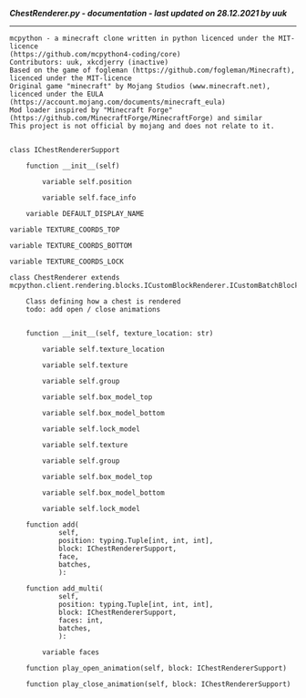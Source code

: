 ***ChestRenderer.py - documentation - last updated on 28.12.2021 by uuk***
___

    mcpython - a minecraft clone written in python licenced under the MIT-licence 
    (https://github.com/mcpython4-coding/core)
    Contributors: uuk, xkcdjerry (inactive)
    Based on the game of fogleman (https://github.com/fogleman/Minecraft), licenced under the MIT-licence
    Original game "minecraft" by Mojang Studios (www.minecraft.net), licenced under the EULA
    (https://account.mojang.com/documents/minecraft_eula)
    Mod loader inspired by "Minecraft Forge" (https://github.com/MinecraftForge/MinecraftForge) and similar
    This project is not official by mojang and does not relate to it.


    class IChestRendererSupport

        function __init__(self)

            variable self.position

            variable self.face_info

        variable DEFAULT_DISPLAY_NAME

    variable TEXTURE_COORDS_TOP

    variable TEXTURE_COORDS_BOTTOM

    variable TEXTURE_COORDS_LOCK

    class ChestRenderer extends  mcpython.client.rendering.blocks.ICustomBlockRenderer.ICustomBatchBlockRenderer 
        
        Class defining how a chest is rendered
        todo: add open / close animations


        function __init__(self, texture_location: str)

            variable self.texture_location

            variable self.texture

            variable self.group

            variable self.box_model_top

            variable self.box_model_bottom

            variable self.lock_model

            variable self.texture

            variable self.group

            variable self.box_model_top

            variable self.box_model_bottom

            variable self.lock_model

        function add(
                self,
                position: typing.Tuple[int, int, int],
                block: IChestRendererSupport,
                face,
                batches,
                ):

        function add_multi(
                self,
                position: typing.Tuple[int, int, int],
                block: IChestRendererSupport,
                faces: int,
                batches,
                ):

            variable faces

        function play_open_animation(self, block: IChestRendererSupport)

        function play_close_animation(self, block: IChestRendererSupport)